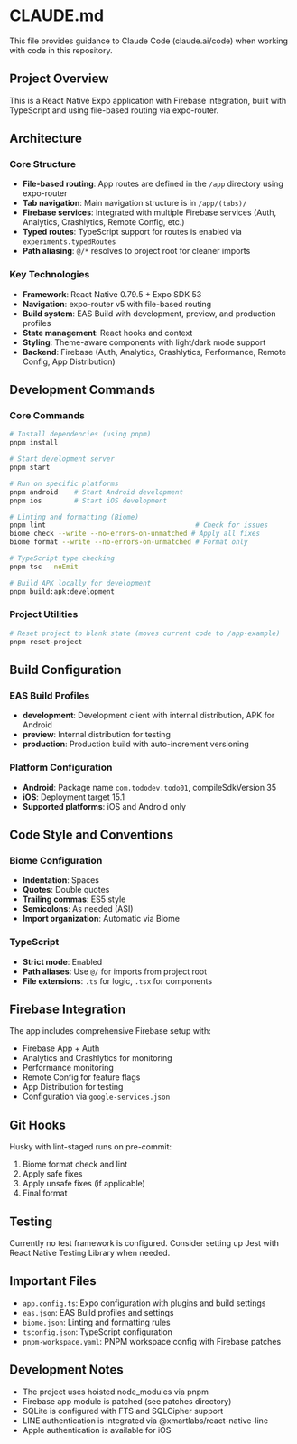 # CLAUDE.md

This file provides guidance to Claude Code (claude.ai/code) when working with code in this repository.

## Project Overview

This is a React Native Expo application with Firebase integration, built with TypeScript and using file-based routing via expo-router.

## Architecture

### Core Structure
- **File-based routing**: App routes are defined in the `/app` directory using expo-router
- **Tab navigation**: Main navigation structure is in `/app/(tabs)/`
- **Firebase services**: Integrated with multiple Firebase services (Auth, Analytics, Crashlytics, Remote Config, etc.)
- **Typed routes**: TypeScript support for routes is enabled via `experiments.typedRoutes`
- **Path aliasing**: `@/*` resolves to project root for cleaner imports

### Key Technologies
- **Framework**: React Native 0.79.5 + Expo SDK 53
- **Navigation**: expo-router v5 with file-based routing
- **Build system**: EAS Build with development, preview, and production profiles
- **State management**: React hooks and context
- **Styling**: Theme-aware components with light/dark mode support
- **Backend**: Firebase (Auth, Analytics, Crashlytics, Performance, Remote Config, App Distribution)

## Development Commands

### Core Commands
```bash
# Install dependencies (using pnpm)
pnpm install

# Start development server
pnpm start

# Run on specific platforms
pnpm android    # Start Android development
pnpm ios        # Start iOS development

# Linting and formatting (Biome)
pnpm lint                                     # Check for issues
biome check --write --no-errors-on-unmatched # Apply all fixes
biome format --write --no-errors-on-unmatched # Format only

# TypeScript type checking
pnpm tsc --noEmit

# Build APK locally for development
pnpm build:apk:development
```

### Project Utilities
```bash
# Reset project to blank state (moves current code to /app-example)
pnpm reset-project
```

## Build Configuration

### EAS Build Profiles
- **development**: Development client with internal distribution, APK for Android
- **preview**: Internal distribution for testing
- **production**: Production build with auto-increment versioning

### Platform Configuration
- **Android**: Package name `com.tododev.todo01`, compileSdkVersion 35
- **iOS**: Deployment target 15.1
- **Supported platforms**: iOS and Android only

## Code Style and Conventions

### Biome Configuration
- **Indentation**: Spaces
- **Quotes**: Double quotes
- **Trailing commas**: ES5 style
- **Semicolons**: As needed (ASI)
- **Import organization**: Automatic via Biome

### TypeScript
- **Strict mode**: Enabled
- **Path aliases**: Use `@/` for imports from project root
- **File extensions**: `.ts` for logic, `.tsx` for components

## Firebase Integration

The app includes comprehensive Firebase setup with:
- Firebase App + Auth
- Analytics and Crashlytics for monitoring
- Performance monitoring
- Remote Config for feature flags
- App Distribution for testing
- Configuration via `google-services.json`

## Git Hooks

Husky with lint-staged runs on pre-commit:
1. Biome format check and lint
2. Apply safe fixes
3. Apply unsafe fixes (if applicable)
4. Final format

## Testing

Currently no test framework is configured. Consider setting up Jest with React Native Testing Library when needed.

## Important Files

- `app.config.ts`: Expo configuration with plugins and build settings
- `eas.json`: EAS Build profiles and settings  
- `biome.json`: Linting and formatting rules
- `tsconfig.json`: TypeScript configuration
- `pnpm-workspace.yaml`: PNPM workspace config with Firebase patches

## Development Notes

- The project uses hoisted node_modules via pnpm
- Firebase app module is patched (see patches directory)
- SQLite is configured with FTS and SQLCipher support
- LINE authentication is integrated via @xmartlabs/react-native-line
- Apple authentication is available for iOS
